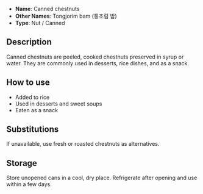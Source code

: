 - **Name**: Canned chestnuts
- **Other Names**: Tongjorim bam (통조림 밤)
- **Type**: Nut / Canned

## Description

Canned chestnuts are peeled, cooked chestnuts preserved in syrup or water. They are commonly used in desserts, rice dishes, and as a snack.

## How to use

- Added to rice
- Used in desserts and sweet soups
- Eaten as a snack

## Substitutions

If unavailable, use fresh or roasted chestnuts as alternatives.

## Storage

Store unopened cans in a cool, dry place. Refrigerate after opening and use within a few days. 